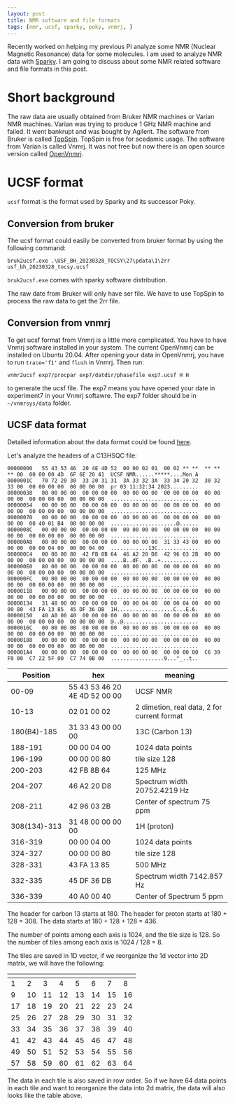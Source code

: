 ```yaml
---
layout: post
title: NMR software and file formats
tags: [nmr, ucsf, sparky, poky, vnmrj, ]
---
```


Recently worked on helping my previous PI analyze some NMR (Nuclear Magnetic Resonance) data for some molecules. I am used to analyze NMR data with [Sparky](https://www.cgl.ucsf.edu/home/sparky/). I am going to discuss about some NMR related software and file formats in this post.<!--break-->


# Short background

The raw data are usually obtained from Bruker NMR machines or Varian NMR machines. Varian was trying to produce 1 GHz NMR machine and failed. It went bankrupt and was bought by Agilent. The software from Bruker is called [TopSpin](https://www.bruker.com/en/products-and-solutions/mr/nmr-software/topspin.html). TopSpin is free for acedamic usage. The software from Varian is called Vnmrj. It was not free but now there is an open source version called [OpenVnmrj](https://openvnmrj.org/).


# UCSF format

`ucsf` format is the format used by Sparky and its successor Poky. 

## Conversion from bruker

The ucsf format could easily be converted from bruker format by using the following command:

```
bruk2ucsf.exe .\USF_BH_20230328_TOCSY\27\pdata\1\2rr usf_bh_20230328_tocsy.ucsf
```

`bruk2ucsf.exe` comes with sparky software distribution.

The raw date from Bruker will only have ser file. We have to use TopSpin to process the raw data to get the 2rr file. 

## Conversion from vnmrj

To get ucsf format from Vnmrj is a little more complicated. You have to have Vnmrj software installed in your system. The current OpenVnmrj can be installed on Ubuntu 20.04. After opening your data in OpenVnmrj, you have to run `trace='f1'` and `flush` in Vnmrj. Then run:

```
vnmr2ucsf exp7/procpar exp7/datdir/phasefile exp7.ucsf H H
```
to generate the ucsf file. 
The exp7 means you have opened your date in experiment7 in your Vnmrj softawre. 
The exp7 folder should be in `~/vnmrsys/data` folder. 


## UCSF data format

Detailed information about the data format could be found [here](https://www.cgl.ucsf.edu/home/sparky/manual/files.html).

Let's analyze the headers of a C13HSQC file:

```
00000000   55 43 53 46  20 4E 4D 52  00 00 02 01  00 02 ** **  ** ** ** 00  00 00 00 4D  6F 6E 20 41  UCSF NMR......*****....Mon A
0000001C   70 72 20 30  33 20 31 31  3A 33 32 3A  33 34 20 32  30 32 33 00  00 00 00 00  00 00 00 00  pr 03 11:32:34 2023.........
00000038   00 00 00 00  00 00 00 00  00 00 00 00  00 00 00 00  00 00 00 00  00 00 00 00  00 00 00 00  ............................
00000054   00 00 00 00  00 00 00 00  00 00 00 00  00 00 00 00  00 00 00 00  00 00 00 00  00 00 00 00  ............................
00000070   00 00 00 00  00 00 00 00  00 00 00 00  00 00 00 00  00 00 00 00  00 40 01 B4  00 00 00 00  .....................@......
0000008C   00 00 00 00  00 00 00 00  00 00 00 00  00 00 00 00  00 00 00 00  00 00 00 00  00 00 00 00  ............................
000000A8   00 00 00 00  00 00 00 00  00 00 00 00  31 33 43 00  00 00 00 00  00 00 04 00  00 00 04 00  ............13C.............
000000C4   00 00 00 80  42 FB 8B 64  46 A2 20 D8  42 96 03 2B  00 00 00 00  00 00 00 00  00 00 00 00  ....B..dF. .B..+............
000000E0   80 00 00 00  00 00 00 00  00 00 00 00  00 00 00 00  00 00 00 00  00 00 00 00  00 00 00 00  ............................
000000FC   00 00 00 00  00 00 00 00  00 00 00 00  00 00 00 00  00 00 00 00  00 00 00 00  00 00 00 00  ............................
00000118   00 00 00 00  00 00 00 00  00 00 00 00  00 00 00 00  00 00 00 00  00 00 00 00  00 00 00 00  ............................
00000134   31 48 00 00  00 00 00 00  00 00 04 00  00 00 04 00  00 00 00 80  43 FA 13 85  45 DF 36 DB  1H..................C...E.6.
00000150   40 A0 00 40  00 00 00 00  00 00 00 00  00 00 00 00  80 00 00 00  00 00 00 00  00 00 00 00  @..@........................
0000016C   00 00 00 00  00 00 00 00  00 00 00 00  00 00 00 00  00 00 00 00  00 00 00 00  00 00 00 00  ............................
00000188   00 00 00 00  00 00 00 00  00 00 00 00  00 00 00 00  00 00 00 00  00 00 00 00  00 00 00 00  ............................
000001A4   00 00 00 00  00 00 00 00  00 00 00 00  00 00 00 00  C6 39 F0 00  C7 22 5F 00  C7 74 0B 00  .................9..."_..t..
```

| Position          | hex           | meaning            |
|-------------------|---------------|--------------------|
|00-09              | 55 43 53 46  20 4E 4D 52  00 00 | UCSF NMR|
|10-13              | 02 01  00 02                    | 2 dimetion, real data, 2 for current format|
|180(B4)-185        | 31 33 43 00  00 00              | 13C (Carbon 13) |
|188-191            | 00 00 04 00                     | 1024 data points |
|196-199            | 00 00 00 80                     | tile size 128    |
|200-203            | 42 FB 8B 64                       | 125 MHz       |
|204-207            | 46 A2 20 D8                       | Spectrum width 20752.4219 Hz  |
|208-211            | 42 96 03 2B                       | Center of spectrum 75 ppm |
|308(134)-313       | 31 48 00 00  00 00            |1H (proton)    |
|316-319            | 00 00 04 00                   | 1024 data  points |
|324-327            | 00 00 00 80                     | tile size 128    |
|328-331            | 43 FA 13 85                   | 500 MHz       |
|332-335            | 45 DF 36 DB                   | Spectrum width 7142.857 Hz |
|336-339            | 40 A0 00 40                   | Center of Spectrum 5 ppm|

The header for carbon 13 starts at 180.
The header for proton starts at 180 + 128 = 308. 
The data starts at 180 + 128 + 128 = 436.


The number of points among each axis is 1024, and the tile size is 128. So the number of tiles among each axis is 1024 / 128 = 8.

The tiles are saved in 1D vector, if we reorganize the 1d vector into 2D matrix, we will have the following:

| <!-- --> | <!-- --> | <!-- --> | <!-- --> | <!-- --> | <!-- --> | <!-- --> | <!-- --> |
|----------|----------|----------|----------|----------|----------|----------|----------|
| 1        | 2        | 3        | 4        | 5        | 6        | 7        | 8        |
| 9        | 10       | 11       | 12       | 13       | 14       | 15       | 16       |
| 17       | 18       | 19       | 20       | 21       | 22       | 23       | 24       |
| 25       | 26       | 27       | 28       | 29       | 30       | 31       | 32       |
| 33       | 34       | 35       | 36       | 37       | 38       | 39       | 40       |
| 41       | 42       | 43       | 44       | 45       | 46       | 47       | 48       |
| 49       | 50       | 51       | 52       | 53       | 54       | 55       | 56       |
| 57       | 58       | 59       | 60       | 61       | 62       | 63       | 64       |

The data in each tile is also saved in row order. So if we have 64 data points in each tile and want to reorganize the data into 2d matrix, the data will also looks like the table above. 

